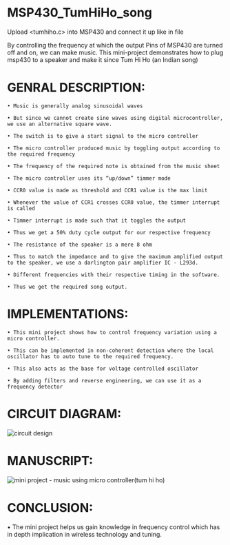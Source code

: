 # MSP430_TumHiHo_song
Upload <tumhiho.c> into MSP430 and connect it up like in <circuit design.png> file

By controlling the frequency at which the output Pins of MSP430 are turned off and on, we can make music. This mini-project demonstrates how to plug msp430 to a speaker and make it since Tum Hi Ho (an Indian song)

# GENRAL DESCRIPTION:

    • Music is generally analog sinusoidal waves
    
    • But since we cannot create sine waves using digital microcontroller, we use an alternative square wave. 
    
    • The switch is to give a start signal to the micro controller
    
    • The micro controller produced music by toggling output according to the required frequency
    
    • The frequency of the required note is obtained from the music sheet
    
    • The micro controller uses its “up/down” timmer mode
    
    • CCR0 value is made as threshold and CCR1 value is the max limit
    
    • Whenever the value of CCR1 crosses CCR0 value, the timmer interrupt is called
    
    • Timmer interrupt is made such that it toggles the output
    
    • Thus we get a 50% duty cycle output for our respective frequency
    
    • The resistance of the speaker is a mere 8 ohm
    
    • Thus to match the impedance and to give the maximum amplified output to the speaker, we use a darlington pair amplifier IC - L293d.
    
    • Different frequencies with their respective timing in the software.
    
    • Thus we get the required song output.

# IMPLEMENTATIONS:
    
    • This mini project shows how to control frequency variation using a micro controller.
    
    • This can be implemented in non-coherent detection where the local oscillator has to auto tune to the required frequency.
    
    • This also acts as the base for voltage controlled oscillator
    
    • By adding filters and reverse engineering, we can use it as a frequency detector
    
# CIRCUIT DIAGRAM:
    
![circuit design](https://user-images.githubusercontent.com/49431830/140953821-2f4e77ca-dd2b-4598-a14c-cc2c0b73ed9c.jpg)

# MANUSCRIPT:    
   
![mini project - music using micro controller(tum hi ho)](https://user-images.githubusercontent.com/49431830/140953327-15c1bdb6-d242-4970-a637-49645ae40cb8.jpg)

# CONCLUSION:

• The mini project helps us gain knowledge in frequency control which has in depth implication in wireless technology and tuning.



